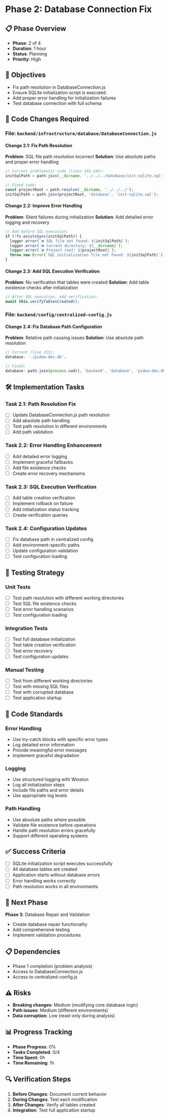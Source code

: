 # Phase 2: Database Connection Fix

## 📋 Phase Overview
- **Phase**: 2 of 4
- **Duration**: 1 hour
- **Status**: Planning
- **Priority**: High

## 🎯 Objectives
- Fix path resolution in DatabaseConnection.js
- Ensure SQLite initialization script is executed
- Add proper error handling for initialization failures
- Test database connection with full schema

## 🔧 Code Changes Required

### File: `backend/infrastructure/database/DatabaseConnection.js`

#### Change 2.1: Fix Path Resolution
**Problem**: SQL file path resolution incorrect
**Solution**: Use absolute paths and proper error handling

```javascript
// Current problematic code (lines 142-144):
initSqlPath = path.join(__dirname, '../../../database/init-sqlite.sql');

// Fixed code:
const projectRoot = path.resolve(__dirname, '../../../');
initSqlPath = path.join(projectRoot, 'database', 'init-sqlite.sql');
```

#### Change 2.2: Improve Error Handling
**Problem**: Silent failures during initialization
**Solution**: Add detailed error logging and recovery

```javascript
// Add before SQL execution:
if (!fs.existsSync(initSqlPath)) {
  logger.error(`❌ SQL file not found: ${initSqlPath}`);
  logger.error(`❌ Current directory: ${__dirname}`);
  logger.error(`❌ Project root: ${projectRoot}`);
  throw new Error(`SQL initialization file not found: ${initSqlPath}`);
}
```

#### Change 2.3: Add SQL Execution Verification
**Problem**: No verification that tables were created
**Solution**: Add table existence checks after initialization

```javascript
// After SQL execution, add verification:
await this.verifyTablesCreated();
```

### File: `backend/config/centralized-config.js`

#### Change 2.4: Fix Database Path Configuration
**Problem**: Relative path causing issues
**Solution**: Use absolute path resolution

```javascript
// Current (line 213):
database: './pidea-dev.db',

// Fixed:
database: path.join(process.cwd(), 'backend', 'database', 'pidea-dev.db'),
```

## 🛠️ Implementation Tasks

### Task 2.1: Path Resolution Fix
- [ ] Update DatabaseConnection.js path resolution
- [ ] Add absolute path handling
- [ ] Test path resolution in different environments
- [ ] Add path validation

### Task 2.2: Error Handling Enhancement
- [ ] Add detailed error logging
- [ ] Implement graceful fallbacks
- [ ] Add file existence checks
- [ ] Create error recovery mechanisms

### Task 2.3: SQL Execution Verification
- [ ] Add table creation verification
- [ ] Implement rollback on failure
- [ ] Add initialization status tracking
- [ ] Create verification queries

### Task 2.4: Configuration Updates
- [ ] Fix database path in centralized config
- [ ] Add environment-specific paths
- [ ] Update configuration validation
- [ ] Test configuration loading

## 🧪 Testing Strategy

### Unit Tests
- [ ] Test path resolution with different working directories
- [ ] Test SQL file existence checks
- [ ] Test error handling scenarios
- [ ] Test configuration loading

### Integration Tests
- [ ] Test full database initialization
- [ ] Test table creation verification
- [ ] Test error recovery
- [ ] Test configuration updates

### Manual Testing
- [ ] Test from different working directories
- [ ] Test with missing SQL files
- [ ] Test with corrupted database
- [ ] Test application startup

## 📝 Code Standards

### Error Handling
- Use try-catch blocks with specific error types
- Log detailed error information
- Provide meaningful error messages
- Implement graceful degradation

### Logging
- Use structured logging with Winston
- Log all initialization steps
- Include file paths and error details
- Use appropriate log levels

### Path Handling
- Use absolute paths where possible
- Validate file existence before operations
- Handle path resolution errors gracefully
- Support different operating systems

## ✅ Success Criteria
- [ ] SQLite initialization script executes successfully
- [ ] All database tables are created
- [ ] Application starts without database errors
- [ ] Error handling works correctly
- [ ] Path resolution works in all environments

## 🔄 Next Phase
**Phase 3**: Database Repair and Validation
- Create database repair functionality
- Add comprehensive testing
- Implement validation procedures

## 📋 Dependencies
- Phase 1 completion (problem analysis)
- Access to DatabaseConnection.js
- Access to centralized-config.js

## ⚠️ Risks
- **Breaking changes**: Medium (modifying core database logic)
- **Path issues**: Medium (different environments)
- **Data corruption**: Low (read-only during analysis)

## 📊 Progress Tracking
- **Phase Progress**: 0%
- **Tasks Completed**: 0/4
- **Time Spent**: 0h
- **Time Remaining**: 1h

## 🔍 Verification Steps
1. **Before Changes**: Document current behavior
2. **During Changes**: Test each modification
3. **After Changes**: Verify all tables created
4. **Integration**: Test full application startup 